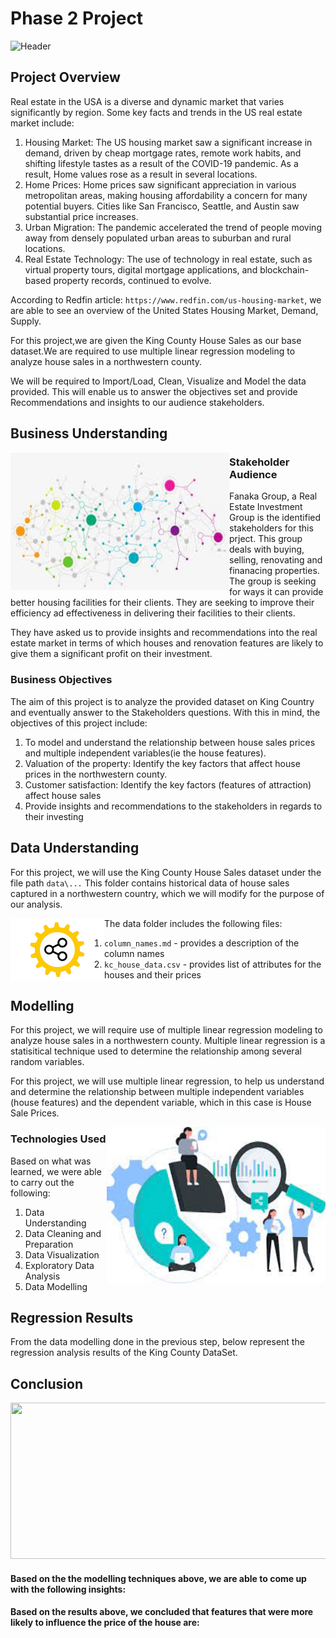 # Phase 2 Project

<!-- ![Real_Estate](https://media.giphy.com/media/e8ik35i8LaO3BqRwY6/giphy.gif) -->
<img src="https://media.giphy.com/media/e8ik35i8LaO3BqRwY6/giphy.gif" width="700px" height="280px" alt="Header" />

## Project Overview
Real estate in the USA is a diverse and dynamic market that varies significantly by region. Some key facts and trends in the US real estate market include:
1. Housing Market: The US housing market saw a significant increase in demand, driven by cheap mortgage rates, remote work habits, and shifting lifestyle tastes as a result of the COVID-19 pandemic. As a result, Home values rose as a result in several locations.
2. Home Prices: Home prices saw significant appreciation in various metropolitan areas, making housing affordability a concern for many potential buyers. Cities like San Francisco, Seattle, and Austin saw substantial price increases.
3. Urban Migration: The pandemic accelerated the trend of people moving away from densely populated urban areas to suburban and rural locations. 
4. Real Estate Technology: The use of technology in real estate, such as virtual property tours, digital mortgage applications, and blockchain-based property records, continued to evolve.

According to Redfin article: `https://www.redfin.com/us-housing-market`, we are able to see an overview of the United States Housing Market, Demand, Supply.

For this project,we are given the King County House Sales as our base dataset.We are required to use multiple linear regression modeling to analyze house sales in a northwestern county. 

We will be required to Import/Load, Clean, Visualize and Model the data provided. This will enable us to answer the objectives set and provide Recommendations and insights to our audience stakeholders.

## Business Understanding
<img src="image1.jpeg" align="left" width="350px" height="220px" alt="Idea" />

### Stakeholder Audience
Fanaka Group, a Real Estate Investment Group is the identified stakeholders for this prject. This group deals with buying, selling, renovating and finanacing properties.
The group is seeking for ways it can provide better housing facilities for their clients. They are seeking to improve their efficiency ad effectiveness in delivering their facilities to their clients.

They have asked us to provide insights and recommendations into the real estate market in terms of which houses and renovation features are likely to give them a significant profit on their investment. 


### Business Objectives
The aim of this project is to analyze the provided dataset on King Country and eventually answer to the Stakeholders questions.
With this in mind, the objectives of this project include:
1. To model and understand the relationship between house sales prices and multiple independent variables(ie the house features).
2. Valuation of the property: 
Identify the key factors that affect house prices in the northwestern county.
3. Customer satisfaction: 
Identify the key factors (features of attraction) affect house sales
4. Provide insights and recommendations to the stakeholders in regards to their investing

## Data Understanding
For this project, we will use the King County House Sales dataset under the file path `data\...` This folder contains historical data of house sales captured in a northwestern country, which we will modify for the purpose of our analysis.

<img src="image2.png" align="left" width="150px" height="100px" alt="Method" />

The data folder includes the following files:
1. `column_names.md` - provides a description of the column names
2. `kc_house_data.csv` - provides list of attributes for the houses and their prices



## Modelling
For this project, we will require use of multiple linear regression modeling to analyze house sales in a northwestern county. Multiple linear regression is a statisitical technique used to determine the relationship among several random variables. 

For this project, we will use multiple linear regression, to help us understand and determine the relationship between multiple independent variables (house features) and the dependent variable, which in this case is House Sale Prices.

<img src="image.jpeg" align="right" width="350px" height="250px" alt="Method" />

### Technologies Used
Based on what was learned, we were able to carry out the following:
1. Data Understanding
2. Data Cleaning and Preparation
3. Data Visualization
4. Exploratory Data Analysis
5. Data Modelling


## Regression Results
From the data modelling done in the previous step, below represent the regression analysis results of the King County DataSet.

## Conclusion
<img src="https://media.giphy.com/media/UqqVRaP8y4uo1GNxbN/giphy.gif" width="720px" height="250px">

#### Based on the the modelling techniques above, we are able to come up with the following insights:


#### Based on the results above, we concluded that features that were more likely to influence the price of the house are: 